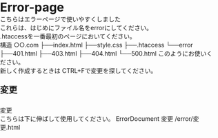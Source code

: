 # Error-page
こちらはエラーページで使いやすくしました


これらは、はじめにファイル名をerrorにしてください。

.htaccessを一番最初のページにおいてください。


構造
○○.com
  ├──index.html
  ├──style.css
  ├──.htaccess
  └──error
    ├──401.html
    ├──403.html
    ├──404.html
    └──500.html
このようにお使いください。

新しく作成するときは
CTRL+Fで変更を探してください。
<!DOCTYPE html>
<html lang="ja">
  <head>
    <meta charset="utf-8">
    <meta name="viewport" content="width=device-width">
    <title>変更</title>
    <style>
      html,body,h1,p {
        margin: 0;
        padding: 0;
      }

      body,html {
        height: 100%;
        text-align: center;
        font-family: 'ヒラギノ角ゴ Pro W3', 'Hiragino Kaku Gothic ProN', Meiryo, 'MS PGothic', Arial, sans-serif;
        background: #fafbfd;
        color: #505254;
      }

      .container {
        padding: 100px 30px;
      }

      .message {
        margin: 20px 0;
        font-size: 20px;
        line-height: 160%;
      }
    </style>
  </head>
  <body>
    <div class="container">
      <svg xmlns="http://www.w3.org/2000/svg" width="74" height="75" viewBox="0 0 74 75"><style type="text/css">.st0{fill:#E2E8EE;}</style><path class="st0" d="M37.3 1.5c-19.8 0-36 16.1-36 36 0 19.8 16.1 36 36 36 19.8 0 36-16.1 36-36 0-19.8-16.1-36-36-36zm-29.3 36c0-6.9 2.4-13.2 6.4-18.2l41.2 41.2c-5 4-11.3 6.4-18.2 6.4-16.2-.1-29.4-13.2-29.4-29.4zm52.3 18.2l-41.2-41.1c5-4 11.3-6.4 18.2-6.4 16.2 0 29.3 13.1 29.3 29.3 0 6.9-2.4 13.2-6.3 18.2z"/></svg>
      <h1 class="message">変更</h1>
      <p>変更</p>
    </div>
  </body>
</html>

こちらは下に伸ばして使用してください。
ErrorDocument 変更 /error/変更.html
